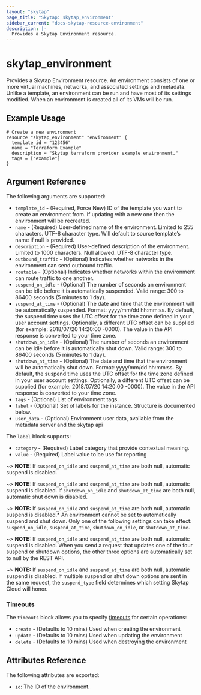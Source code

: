 ```yaml
---
layout: "skytap"
page_title: "Skytap: skytap_environment"
sidebar_current: "docs-skytap-resource-environment"
description: |-
  Provides a Skytap Environment resource.
---
```


# skytap\_environment

Provides a Skytap Environment resource. An environment consists of one or more virtual machines, networks, 
and associated settings and metadata. Unlike a template, an environment can be run and have most of its settings 
modified. When an environment is created all of its VMs will be run.

## Example Usage


```hcl
# Create a new environment
resource "skytap_environment" "environment" {
  template_id = "123456"
  name = "Terraform Example"
  description = "Skytap terraform provider example environment."
  tags = ["example"]
}
```

## Argument Reference

The following arguments are supported:

* `template_id` - (Required, Force New) ID of the template you want to create an environment from. If updating with a new one then the environment will be recreated.
* `name` - (Required) User-defined name of the environment. Limited to 255 characters. UTF-8 character type. Will default to source template’s name if null is provided.
* `description` - (Required) User-defined description of the environment. Limited to 1000 characters. Null allowed. UTF-8 character type.
* `outbound_traffic` - (Optional) Indicates whether networks in the environment can send outbound traffic.
* `routable` - (Optional) Indicates whether networks within the environment can route traffic to one another.
* `suspend_on_idle` - (Optional) The number of seconds an environment can be idle before it is automatically suspended. Valid range: 300 to 86400 seconds (5 minutes to 1 day).
* `suspend_at_time` - (Optional) The date and time that the environment will be automatically suspended. Format: yyyy/mm/dd hh:mm:ss. By default, the suspend time uses the UTC offset for the time zone defined in your user account settings. Optionally, a different UTC offset can be supplied (for example: 2018/07/20 14:20:00 -0000). The value in the API response is converted to your time zone.
* `shutdown_on_idle` - (Optional) The number of seconds an environment can be idle before it is automatically shut down. Valid range: 300 to 86400 seconds (5 minutes to 1 day).
* `shutdown_at_time` - (Optional) The date and time that the environment will be automatically shut down. Format: yyyy/mm/dd hh:mm:ss. By default, the suspend time uses the UTC offset for the time zone defined in your user account settings. Optionally, a different UTC offset can be supplied (for example: 2018/07/20 14:20:00 -0000). The value in the API response is converted to your time zone.
* `tags` - (Optional) List of environment tags.  
* `label` - (Optional) Set of labels for the instance. Structure is documented below.
* `user_data` - (Optional) Environment user data, available from the metadata server and the skytap api


The `label` block supports:

* `category` - (Required) Label category that  provide contextual meaning.
* `value` - (Required) Label value to be use for reporting

~> **NOTE:** If `suspend_on_idle` and `suspend_at_time` are both null, automatic suspend is disabled.

~> **NOTE:** If `suspend_on_idle` and `suspend_at_time` are both null, automatic suspend is disabled. If `shutdown_on_idle` and `shutdown_at_time` are both null, automatic shut down is disabled.

~> **NOTE:** If `suspend_on_idle` and `suspend_at_time` are both null, automatic suspend is disabled.* An environment cannot be set to automatically suspend and shut down. Only one of the following settings can take effect: `suspend_on_idle`, `suspend_at_time`, `shutdown_on_idle`, or `shutdown_at_time`.

~> **NOTE:** If `suspend_on_idle` and `suspend_at_time` are both null, automatic suspend is disabled. When you send a request that updates one of the four suspend or shutdown options, the other three options are automatically set to null by the REST API.

~> **NOTE:** If `suspend_on_idle` and `suspend_at_time` are both null, automatic suspend is disabled. If multiple suspend or shut down options are sent in the same request, the `suspend_type` field determines which setting Skytap Cloud will honor.

### Timeouts

The `timeouts` block allows you to specify [timeouts](https://www.terraform.io/docs/configuration/resources.html#operation-timeouts) for certain operations:

* `create` - (Defaults to 10 mins) Used when creating the environment
* `update` - (Defaults to 10 mins) Used when updating the environment
* `delete` - (Defaults to 10 mins) Used when destroying the environment

## Attributes Reference

The following attributes are exported:

* `id`: The ID of the environment.
